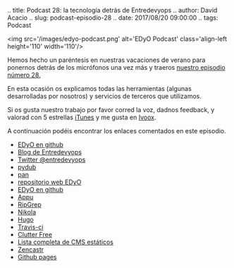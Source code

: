 .. title: Podcast 28: la tecnología detrás de Entredevyops
.. author: David Acacio
.. slug: podcast-episodio-28
.. date: 2017/08/20 09:00:00
.. tags: Podcast


<img src='/images/edyo-podcast.png' alt='EDyO Podcast' class='align-left height='110' width='110'/>

Hemos hecho un paréntesis en nuestras vacaciones de verano para ponernos detrás de los micrófonos una vez más y traeros [nuestro episodio número 28.](http://podcast.edyo.es/podcast/edyo-28.mp3)

En esta ocasión os explicamos todas las herramientas (algunas desarrolladas por nosotros) y servicios de terceros que utilizamos.

Si os gusta nuestro trabajo por favor corred la voz, dadnos feedback, y valorad con 5 estrellas [iTunes](https://itunes.apple.com/es/podcast/entredevyops-podcast/id866788492) y me gusta en [Ivoox](https://www.ivoox.com/podcast-entre-dev-y-ops-podcast_sq_f1112910_1.html).

A continuación podéis encontrar los enlaces comentados en este episodio.

<!-- TEASER_END -->

 * [EDyO en github](https://github.com/EDyO)
 * [Blog de Entredevyops](http://www.entredevyops.es)
 * [Twitter @entredevyops](https://twitter.com/EntreDevYOps)
 * [pydub](https://github.com/jiaaro/pydub)
 * [pan](https://github.com/EDyO/pan)
 * [repositorio web EDyO](https://github.com/EDyO/blog/tree/travis-build)
 * [EDyO en github](https://github.com/EDyO)
 * [Appu](https://github.com/EDyO/appu/)
 * [RipGrep](https://github.com/BurntSushi/ripgrep)
 * [Nikola](https://getnikola.com/)
 * [Hugo](https://travis-ci.org/)
 * [Travis-ci](https://travis-ci.org)
 * [Clutter Free](https://chrome.google.com/webstore/detail/clutter-free-prevent-dupl/)
 * [Lista completa de CMS estáticos](https://www.staticgen.com/)
 * [Zencastr](https://zencastr.com/)
 * [Github pages](https://pages.github.com/)
